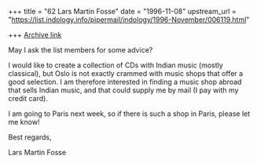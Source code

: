 +++
title = "62 Lars Martin Fosse"
date = "1996-11-08"
upstream_url = "https://list.indology.info/pipermail/indology/1996-November/006119.html"

+++
[Archive link](https://list.indology.info/pipermail/indology/1996-November/006119.html)

May I ask the list members for some advice?

I would like to create a collection of CDs with Indian music (mostly
classical), but Oslo is not exactly crammed with music shops that offer a
good selection. I am therefore interested in finding a music shop abroad
that sells Indian music, and that could supply me by mail (I pay with my
credit card). 

I am going to Paris next week, so if there is such a shop in Paris, please
let me know!

Best regards,

Lars Martin Fosse





